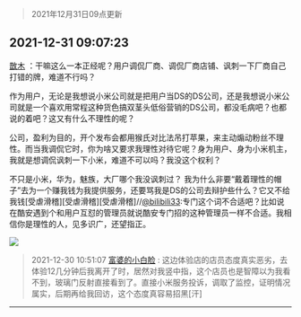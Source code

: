 > 2021年12月31日09点更新
<link rel="stylesheet" href="https://cdn.jsdelivr.net/gh/taotie6/sampleJSON@main/css/photo_show.css">
<meta name="referrer" content="no-referrer" />


 ## 2021-12-31 09:07:23 

 [㪚木](https://www.coolapk.com/feed/32490902?shareKey=Y2IwODgzMzIzMmE1NjFjZTYyYzk~) ：干嘛这么一本正经呢？用户调侃厂商、调侃厂商店铺、讽刺一下厂商自己打错的牌，难道不行吗？

作为用户，无论是我想说小米公司就是把用户当DS的DS公司，还是我想说小米公司就是一个喜欢用常程这种货色搞双茎头低俗营销的DS公司，都没毛病吧？也都说的着吧？这又有什么不理性的呢？

公司<!--break-->，盈利为目的，开个发布会都用猴氏对比法吊打苹果，来主动煽动粉丝不理性。而当我调侃它时，你为啥又要求我理性对待它呢？身为用户、身为小米机主，我就是想调侃讽刺一下小米，难道不可以吗？我没这个权利？

不只是小米，华为，魅族，大厂哪个我没讽刺过？
我为什么非要“戴着理性的帽子”去为一个赚我钱为我提供服务，还要骂我是DS的公司去辩护些什么？它又不给我钱[受虐滑稽][受虐滑稽][受虐滑稽]//<a class="feed-link-uname" href="/u/bilibili33">@bilibili33</a>:专门这个词不合适吧？比如说在酷安遇到个和用户互怼的管理员就说酷安专门招的这种管理员一样不合适。我相信你是理性的人，见多识广，还望指正。 

<div class="album">
<img class="img-item" src="http://image.coolapk.com/feed/2021/1220/22/1081091_bb5e25f5_9039_6519_217@232x172.gif" />
</div>

> 2021-12-30 10:51:07 
> [富婆的小白脸](https://www.coolapk.com/feed/32468128?shareKey=ODVlYWNlYjkxYzkxNjFjZTYyYzk~) : 这边体验店的店员态度真实恶劣，去体验12几分钟后我离开了时，居然对我竖中指，这个店员也是智障以为我看不到，玻璃门反射直接看到了。直接小米服务投诉，调取了监控，证明情况属实，后期再给我回访，这个态度真容易招黑[汗] 

 ------- 

